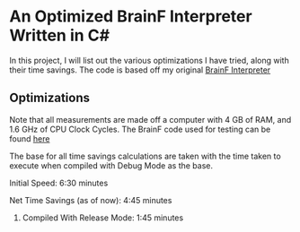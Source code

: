 # An Optimized BrainF Interpreter Written in C#

In this project, I will list out the various optimizations I have tried, along with their time savings.
The code is based off my original [BrainF Interpreter](https://github.com/classPythonAddike/BFInterpreter)

## Optimizations

Note that all measurements are made off a computer with 4 GB of RAM, and 1.6 GHz of CPU Clock Cycles.
The BrainF code used for testing can be found [here](https://github.com/fabianishere/brainfuck/blob/master/examples/mandelbrot/mandelbrot-opt.bf)

The base for all time savings calculations are taken with the time taken to execute when compiled with Debug Mode as the base.

Initial Speed: 6:30 minutes

Net Time Savings (as of now): 4:45 minutes

1) Compiled With Release Mode: 1:45 minutes